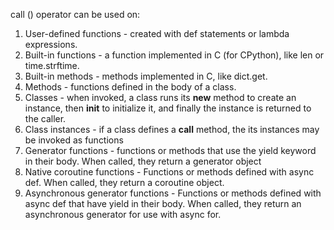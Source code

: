 call () operator can be used on:
1. User-defined functions - created with def statements or lambda expressions.
2. Built-in functions - a function implemented in C (for CPython), like len or time.strftime.
3. Built-in methods - methods implemented in C, like dict.get.
4. Methods - functions defined in the body of a class.
5. Classes - when invoked, a class runs its __new__ method to create an instance, then __init__ to initialize it,
and finally the instance is returned to the caller.
6. Class instances - if a class defines a __call__ method, the its instances may be invoked as functions
7. Generator functions - functions or methods that use the yield keyword in their body. When called, they return
a generator object
8. Native coroutine functions - Functions or methods defined with async def. When called, they return 
a coroutine object.
9. Asynchronous generator functions - Functions or methods defined with async def that have yield in their body.
When called, they return an asynchronous generator for use with async for.